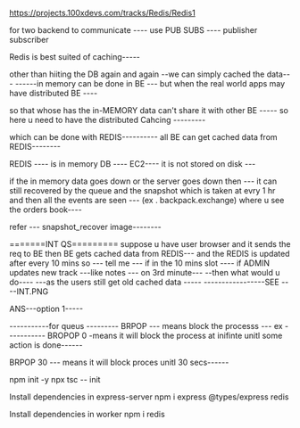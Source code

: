 https://projects.100xdevs.com/tracks/Redis/Redis1


for two backend to communicate ---- use PUB SUBS ---- publisher subscriber




Redis is best suited of caching-----

other than hiiting the DB again and again --we can simply cached the data---
------in memory can be done in BE --- but when the real world apps may have distributed BE ----

so that whose has the in-MEMORY data can't share it with other BE ----- 
so here u need to have the distributed Cahcing ---------

which can be done with REDIS---------- all BE can get cached data from REDIS--------

REDIS ---- is in memory DB ---- EC2----
it is not stored on disk ---

if the in memory data goes down or the server goes down then --- it can still recovered by the queue and the snapshot 
which is taken at evry 1 hr and then all the events are seen --- (ex . backpack.exchange) where u see the orders book----

refer --- snapshot_recover image--------



=======INT QS=========
suppose u have user browser and it sends the req to BE then BE gets cached data from REDIS---
and the REDIS is updated after every 10 mins so --- 
tell me --- if in the 10 mins slot ---- if ADMIN updates new track ---like notes --- on 3rd minute---
--then what would u do----
---as the users still get old cached data -----
-----------------SEE  ----INT.PNG

ANS---option 1-----





-----------for queus ---------
BRPOP --- means block the processs ---
ex ----------- BROPOP 0 -means it will block the process at inifinte unitl some action is done------

BRPOP 30 --- means it will block proces unitl 30 secs------



npm init -y
npx tsc -- init 


Install dependencies in express-server
npm i express @types/express redis


Install dependencies in worker
npm i redis